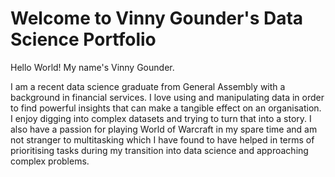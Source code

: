 # Welcome to Vinny Gounder's Data Science Portfolio

Hello World! My name's Vinny Gounder.

I am a recent data science graduate from General Assembly with a background in financial services. I love using and manipulating data in order to find powerful insights that can make a tangible effect on an organisation. I enjoy digging into complex datasets and trying to turn that into a story. I also have a passion for playing World of Warcraft in my spare time and am not stranger to multitasking which I have found to have helped in terms of prioritising tasks during my transition into data science and approaching complex problems. 
